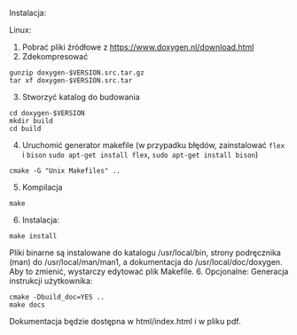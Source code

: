 Instalacja:

Linux:

1. Pobrać pliki źródłowe z https://www.doxygen.nl/download.html
2. Zdekompresować
```shell
gunzip doxygen-$VERSION.src.tar.gz    
tar xf doxygen-$VERSION.src.tar       

```
3. Stworzyć katalog do budowania
```shell
cd doxygen-$VERSION
mkdir build
cd build
```

4. Uruchomić generator makefile (w przypadku błędów, zainstalować ```flex``` i ```bison``` 
```sudo apt-get install flex```, ```sudo apt-get install bison```)
```shell
cmake -G "Unix Makefiles" ..
```

5. Kompilacja
```shell
make
```
6. Instalacja:
```shell
make install
```
Pliki binarne są instalowane do katalogu /usr/local/bin, strony podręcznika (man) do /usr/local/man/man1, a dokumentacja do /usr/local/doc/doxygen. Aby to zmienić, wystarczy edytować plik Makefile.
6. Opcjonalne: Generacja instrukcji użytkownika:
```shell
cmake -Dbuild_doc=YES ..
make docs
``` 
Dokumentacja będzie dostępna w html/index.html i w pliku pdf.